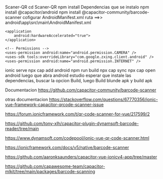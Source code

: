 Scaner-QR
cd Scaner-QR
npm install
Dependencias que se instalo
npm install @capacitor/android
npm install @capacitor-community/barcode-scanner
cofigurar AndroidManifest.xml
ruta ==>> android\app\src\main\AndroidManifest.xml
<manifest 
    xmlns:android="http://schemas.android.com/apk/res/android"
    xmlns:tools="http://schemas.android.com/tools">

    <application
        android:hardwareAccelerated="true">
    </application>

    <!-- Permissions -->
    <uses-permission android:name="android.permission.CAMERA" />
    <uses-sdk tools:overrideLibrary="com.google.zxing.client.android" />
    <uses-permission android:name="android.permission.INTERNET" />

ionic serve
npx cap add android
npm run build
npx cap sync
npx cap open android
luego que abra android estudio esperar que instale las dependencias, buscar la opcion Build, luego Build blunde apk y build apk

Documentacion
https://github.com/capacitor-community/barcode-scanner

otras documentacion
https://stackoverflow.com/questions/67770356/ionic-vue-framework-capacitor-qrcode-scanner-issue

https://forum.ionicframework.com/t/qr-code-scanner-for-vue/217599/2

https://github.com/tony-xlh/capacitor-plugin-dynamsoft-barcode-reader/tree/main

https://www.dynamsoft.com/codepool/ionic-vue-qr-code-scanner.html

https://ionicframework.com/docs/v5/native/barcode-scanner

https://github.com/aaronksaunders/capacitor-vue-ionicv4-app/tree/master

https://github.com/capawesome-team/capacitor-mlkit/tree/main/packages/barcode-scanning